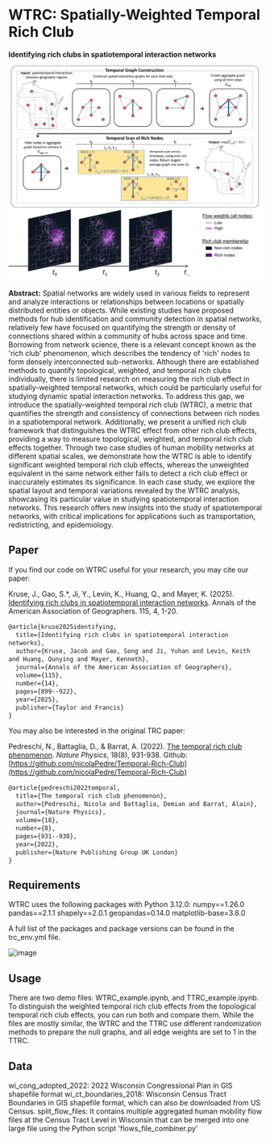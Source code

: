 # WTRC: Spatially-Weighted Temporal Rich Club

**Identifying rich clubs in spatiotemporal interaction networks**
 
![WTRC](https://github.com/GeoDS/WTRC/blob/master/wi_wtrc_ttrc_horizontal_ave.png)
![WTRC Example](https://github.com/GeoDS/WTRC/blob/master/flow_snapshots_nolabels.png)

**Abstract:** 
Spatial networks are widely used in various fields to represent and analyze interactions or relationships between locations or spatially distributed entities or objects. While existing studies have proposed methods for hub identification and community detection in spatial networks, relatively few have focused on quantifying the strength or density of connections shared within a community of hubs across space and time. Borrowing from network science, there is a relevant concept known as the 'rich club' phenomenon, which describes the tendency of 'rich' nodes to form densely interconnected sub-networks. Although there are established methods to quantify topological, weighted, and temporal rich clubs individually, there is limited research on measuring the rich club effect in spatially-weighted temporal networks, which could be particularly useful for studying dynamic spatial interaction networks. To address this gap, we introduce the spatially-weighted temporal rich club (WTRC), a metric that quantifies the strength and consistency of connections between rich nodes in a spatiotemporal network. Additionally, we present a unified rich club framework that distinguishes the WTRC effect from other rich club effects, providing a way to measure topological, weighted, and temporal rich club effects together. Through two case studies of human mobility networks at different spatial scales, we demonstrate how the WTRC is able to identify significant weighted temporal rich club effects, whereas the unweighted equivalent in the same network either fails to detect a rich club effect or inaccurately estimates its significance. In each case study, we explore the spatial layout and temporal variations revealed by the WTRC analysis, showcasing its particular value in studying spatiotemporal interaction networks. This research offers new insights into the study of spatiotemporal networks, with critical implications for applications such as transportation, redistricting, and epidemiology.

## Paper

If you find our code on WTRC useful for your research, you may cite our paper:

Kruse, J., Gao, S.*, Ji, Y., Levin, K., Huang, Q., and Mayer, K. (2025).  [Identifying rich clubs in spatiotemporal interaction networks](https://www.arxiv.org/abs/2501.05636). Annals of the American Association of Geographers. 115, 4, 1-20.


```
@article{kruse2025identifying,
  title={Identifying rich clubs in spatiotemporal interaction networks},
  author={Kruse, Jacob and Gao, Song and Ji, Yuhan and Levin, Keith and Huang, Qunying and Mayer, Kenneth},
  journal={Annals of the American Association of Geographers},
  volume={115},
  number={14},
  pages={899--922},
  year={2025},
  publisher={Taylor and Francis}
}
```

You may also be interested in the original TRC paper: 

Pedreschi, N., Battaglia, D., & Barrat, A. (2022). [The temporal rich club phenomenon](https://www.nature.com/articles/s41567-022-01634-8). *Nature Physics*, 18(8), 931-938.
Github: [https://github.com/nicolaPedre/Temporal-Rich-Club](https://github.com/nicolaPedre/Temporal-Rich-Club)

```
@article{pedreschi2022temporal,
  title={The temporal rich club phenomenon},
  author={Pedreschi, Nicola and Battaglia, Demian and Barrat, Alain},
  journal={Nature Physics},
  volume={18},
  number={8},
  pages={931--938},
  year={2022},
  publisher={Nature Publishing Group UK London}
}
```

## Requirements
WTRC uses the following packages with Python 3.12.0:
numpy==1.26.0
pandas==2.1.1
shapely==2.0.1
geopandas=0.14.0
matplotlib-base=3.8.0

A full list of the packages and package versions can be found in the trc_env.yml file.

![image](https://github.com/user-attachments/assets/131a9e04-3795-45b4-819a-64b7aae7b799)

## Usage
There are two demo files: WTRC_example.ipynb, and TTRC_example.ipynb. To distinguish the weighted temporal rich club effects from the topological temporal rich club effects, you can run both and compare them. While the files are mostly similar, the WTRC and the TTRC use different randomization methods to prepare the null graphs, and all edge weights are set to 1 in the TTRC.
## Data
wi_cong_adopted_2022: 2022 Wisconsin Congressional Plan in GIS shapefile format
wi_ct_boundaries_2018: Wisconsin Census Tract Boundaries in GIS shapefile format, which can also be downloaded from US Census.
split_flow_files: It contains multiple aggregated human mobility flow files at the Census Tract Level in Wisconsin that can be merged into one large file using the Python script 'flows_file_combiner.py'

